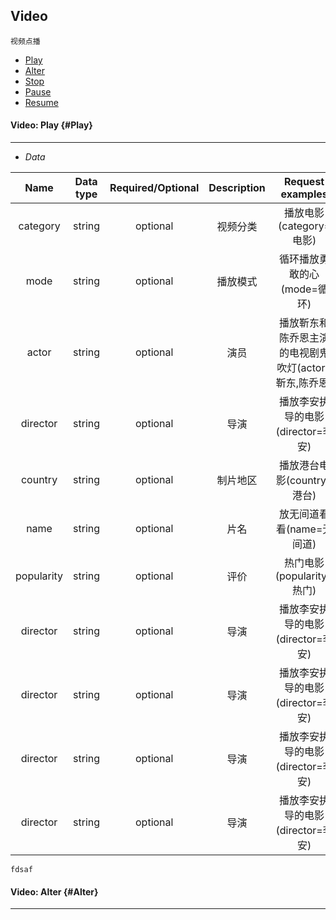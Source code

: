 ## Video

```
视频点播
```
* [Play](#Play)
* [Alter](#Alter)
* [Stop](#Stop)
* [Pause](#Pause)
* [Resume](#Resume)



#### Video: Play {#Play}

---

* _Data_

| Name | Data type | Required/Optional | Description | Request examples |
| :---: | :---: | :---: |:---: |:---: |
| category | string | optional | 视频分类 | 播放电影(category=电影) |
| mode | string | optional | 播放模式 | 循环播放勇敢的心(mode=循环) |
| actor | string | optional | 演员 | 播放靳东和陈乔恩主演的电视剧鬼吹灯(actor=靳东,陈乔恩) |
| director | string | optional | 导演 | 播放李安执导的电影(director=李安) |
| country | string | optional | 制片地区 | 播放港台电影(country=港台) |
| name | string | optional | 片名 | 放无间道看看(name=无间道) |
| popularity | string | optional | 评价 | 热门电影(popularity=热门) |
| director | string | optional | 导演 | 播放李安执导的电影(director=李安) |
| director | string | optional | 导演 | 播放李安执导的电影(director=李安) |
| director | string | optional | 导演 | 播放李安执导的电影(director=李安) |
| director | string | optional | 导演 | 播放李安执导的电影(director=李安) |








```
fdsaf
```



#### Video: Alter {#Alter}

---

